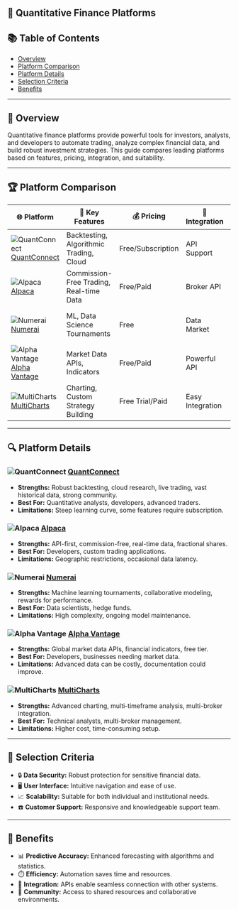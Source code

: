 🚀 Quantitative Finance Platforms
---

## 📚 Table of Contents

- [Overview](#overview)
- [Platform Comparison](#platform-comparison)
- [Platform Details](#platform-details)
- [Selection Criteria](#selection-criteria)
- [Benefits](#benefits)
---

## 🧠 Overview

Quantitative finance platforms provide powerful tools for investors, analysts, and developers to automate trading, analyze complex financial data, and build robust investment strategies. This guide compares leading platforms based on features, pricing, integration, and suitability.

---

## 🏆 Platform Comparison

| 🌐 Platform      | 🔑 Key Features                                | 💰 Pricing           | 🔌 Integration      | 👤 Best For                        | ⭐ Rating  | 🔗 Website |
|------------------|-----------------------------------------------|----------------------|---------------------|-------------------------------------|-----------|------------|
| ![QuantConnect](https://www.quantconnect.com/favicon.ico) [QuantConnect][quantconnect]  | Backtesting, Algorithmic Trading, Cloud     | Free/Subscription | API Support      | Algo trading, research           | 4.5/5   | [🌐](https://www.quantconnect.com) |
| ![Alpaca](https://alpaca.markets/favicon.ico) [Alpaca][alpaca]        | Commission-Free Trading, Real-time Data     | Free/Paid         | Broker API       | Automated trading, developers    | 4.3/5   | [🌐](https://alpaca.markets) |
| ![Numerai](https://numer.ai/favicon.ico) [Numerai][numerai]       | ML, Data Science Tournaments                | Free              | Data Market      | Data science, hedge funds        | 4.2/5   | [🌐](https://numer.ai) |
| ![Alpha Vantage](https://www.alphavantage.co/favicon.ico) [Alpha Vantage][alphavantage] | Market Data APIs, Indicators                | Free/Paid         | Powerful API     | Developers, analysts             | 4.4/5   | [🌐](https://www.alphavantage.co) |
| ![MultiCharts](https://www.multicharts.com/favicon.ico) [MultiCharts][multicharts]   | Charting, Custom Strategy Building          | Free Trial/Paid   | Easy Integration | Technical analysis, multi-broker | 4.5/5   | [🌐](https://www.multicharts.com) |

---

## 🔍 Platform Details

### ![QuantConnect](https://www.quantconnect.com/favicon.ico) [QuantConnect][quantconnect]
- **Strengths:** Robust backtesting, cloud research, live trading, vast historical data, strong community.
- **Best For:** Quantitative analysts, developers, advanced traders.
- **Limitations:** Steep learning curve, some features require subscription.

### ![Alpaca](https://alpaca.markets/favicon.ico) [Alpaca][alpaca]
- **Strengths:** API-first, commission-free, real-time data, fractional shares.
- **Best For:** Developers, custom trading applications.
- **Limitations:** Geographic restrictions, occasional data latency.

### ![Numerai](https://numer.ai/favicon.ico) [Numerai][numerai]
- **Strengths:** Machine learning tournaments, collaborative modeling, rewards for performance.
- **Best For:** Data scientists, hedge funds.
- **Limitations:** High complexity, ongoing model maintenance.

### ![Alpha Vantage](https://www.alphavantage.co/favicon.ico) [Alpha Vantage][alphavantage]
- **Strengths:** Global market data APIs, financial indicators, free tier.
- **Best For:** Developers, businesses needing market data.
- **Limitations:** Advanced data can be costly, documentation could improve.

### ![MultiCharts](https://www.multicharts.com/favicon.ico) [MultiCharts][multicharts]
- **Strengths:** Advanced charting, multi-timeframe analysis, multi-broker integration.
- **Best For:** Technical analysts, multi-broker management.
- **Limitations:** Higher cost, time-consuming setup.

---

## 🧩 Selection Criteria

- 🔒 **Data Security:** Robust protection for sensitive financial data.
- 🖥️ **User Interface:** Intuitive navigation and ease of use.
- 📈 **Scalability:** Suitable for both individual and institutional needs.
- ☎️ **Customer Support:** Responsive and knowledgeable support team.

---

## 🎯 Benefits

- 📊 **Predictive Accuracy:** Enhanced forecasting with algorithms and statistics.
- ⏱️ **Efficiency:** Automation saves time and resources.
- 🔗 **Integration:** APIs enable seamless connection with other systems.
- 🤝 **Community:** Access to shared resources and collaborative environments.



[quantconnect]: https://www.quantconnect.com
[alpaca]: https://alpaca.markets
[numerai]: https://numer.ai
[alphavantage]: https://www.alphavantage.co
[multicharts]: https://www.multicharts.com

